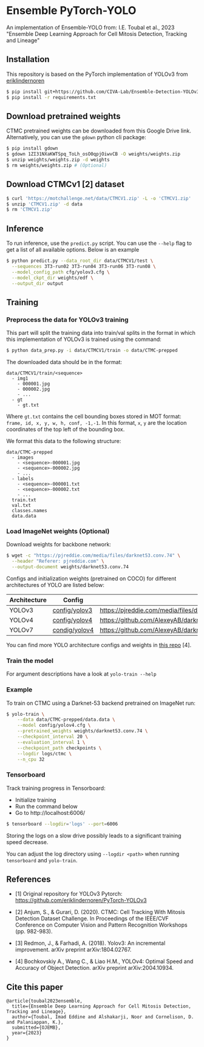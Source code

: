 # Ensemble PyTorch-YOLO
An implementation of Ensemble-YOLO from: I.E. Toubal et al., 2023 "Ensemble Deep Learning Approach for Cell Mitosis Detection, Tracking and Lineage"

## Installation

This repository is based on the PyTorch implementation of YOLOv3 from
[eriklindernoren](https://github.com/eriklindernoren)
```bash
$ pip install git+https://github.com/CIVA-Lab/Ensemble-Detection-YOLOv3.git
$ pip install -r requirements.txt
```
## Download pretrained weights

CTMC pretrained weights can be downloaded from this Google Drive link. 
Alternatively, you can use the `gdown` python cli package:
```bash
$ pip install gdown
$ gdown 1ZI31NXaKWTSpq_ToLh_osO0qpjOiwvCB -O weights/weights.zip
$ unzip weights/weights.zip -d weights
$ rm weights/weights.zip # (Optional)
```

## Download CTMCv1 [2] dataset
```bash
$ curl 'https://motchallenge.net/data/CTMCV1.zip' -L -o 'CTMCV1.zip'
$ unzip 'CTMCV1.zip' -d data
$ rm 'CTMCV1.zip'
```

## Inference
To run inference, use the `predict.py` script. You can use the `--help` flag to
get a list of all available options. Below is an example
```bash
$ python predict.py --data_root_dir data/CTMCV1/test \
  --sequences 3T3-run02 3T3-run04 3T3-run06 3T3-run08 \
  --model_config_path cfg/yolov3.cfg \
  --model_ckpt_dir weights/edf \
  --output_dir output 
```

## Training
### Preprocess the data for YOLOv3 training
This part will split the training data into train/val splits in the format in
which this implementation of YOLOv3 is trained using the command:
```bash
$ python data_prep.py -i data/CTMCV1/train -o data/CTMC-prepped 
```
The downloaded data should be in the format:
```
data/CTMCV1/train/<sequence>
  - img1
    - 000001.jpg
    - 000002.jpg
    - ...
  - gt
    - gt.txt
```
Where `gt.txt` contains the cell bounding boxes stored in MOT format: `frame, id, x, y, w, h, conf, -1,-1`. In this format, `x`, `y` are the location coordinates of the top left of the bounding box.

We format this data to the following structure:
```
data/CTMC-prepped
  - images
    - <sequence>-000001.jpg
    - <sequence>-000002.jpg
    - ...
  - labels
    - <sequence>-000001.txt
    - <sequence>-000002.txt
    - ...
  train.txt
  val.txt
  classes.names
  data.data
```
### Load ImageNet weights (Optional)
Download weights for backbone network:
```bash
$ wget -c "https://pjreddie.com/media/files/darknet53.conv.74" \
  --header "Referer: pjreddie.com" \
  --output-document weights/darknet53.conv.74
```

Configs and initialization weights (pretrained on COCO) for different architectures of YOLO are listed below:

| Architecture | Config                         | Weights                      |
| ------------ | ------                         | -------                      |
| YOLOv3       | [config/yolov3](condig/yolov3) | https://pjreddie.com/media/files/darknet53.conv.74 |
| YOLOv4       | [config/yolov4](condig/yolov4) | https://github.com/AlexeyAB/darknet/releases/download/yolov4/yolov7.weights |
| YOLOv7       | [condig/yolov4](condig/yolov4) | https://github.com/AlexeyAB/darknet/releases/download/yolov4/yolov4.weights |

You can find more YOLO architecture configs and weights in [this repo](https://github.com/AlexeyAB/darknet) [4].
### Train the model

For argument descriptions have a look at `yolo-train --help`

### Example 
To train on CTMC using a Darknet-53 backend pretrained on ImageNet run:

```bash
$ yolo-train \
    --data data/CTMC-prepped/data.data \
    --model config/yolov4.cfg \
    --pretrained_weights weights/darknet53.conv.74 \
    --checkpoint_interval 20 \
    --evaluation_interval 1 \
    --checkpoint_path checkpoints \
    --logdir logs/ctmc \
    --n_cpu 32
```

### Tensorboard
Track training progress in Tensorboard:
* Initialize training
* Run the command below
* Go to http://localhost:6006/

```bash
$ tensorboard --logdir='logs' --port=6006
```

Storing the logs on a slow drive possibly leads to a significant training speed
decrease.

You can adjust the log directory using `--logdir <path>` when running
`tensorboard` and `yolo-train`.

## References

- [1] Original repository for YOLOv3 Pytorch:
  https://github.com/eriklindernoren/PyTorch-YOLOv3

- [2] Anjum, S., & Gurari, D. (2020). CTMC: Cell Tracking With Mitosis Detection 
    Dataset Challenge. In Proceedings of the IEEE/CVF Conference on Computer 
    Vision and Pattern Recognition Workshops (pp. 982-983).

- [3] Redmon, J., & Farhadi, A. (2018). Yolov3: An incremental improvement. arXiv 
    preprint arXiv:1804.02767.

- [4] Bochkovskiy A., Wang C., & Liao H.M., YOLOv4: Optimal Speed and Accuracy of Object Detection. arXiv 
    preprint arXiv:2004.10934.

## Cite this paper
```
@article{toubal2023ensemble,
  title={Ensemble Deep Learning Approach for Cell Mitosis Detection, Tracking and Lineage},
  author={Toubal, Imad Eddine and Alshakarji, Noor and Cornelison, D. and Palaniappan, K.},
  submitted={OJEMB},
  year={2023}
}
```